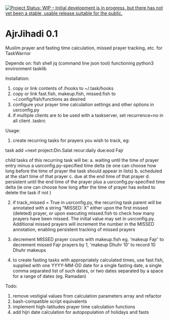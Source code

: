 [![Project Status: WIP – Initial development is in progress, but there has not yet been a stable, usable release suitable for the public.](https://www.repostatus.org/badges/latest/wip.svg)](https://www.repostatus.org/#wip)

# AjrJihadi 0.1
Muslim prayer and fasting time calculation, missed prayer tracking, etc. for TaskWarrior

Depends on:
fish shell
jq (command line json tool)
functioning python3 environment
tasklib

Installation: 
1. copy or link contents of /hooks to ~/.task/hooks
2. copy or link fast.fish, makeup.fish, missed.fish to ~/.config/fish/functions as desired
3. configure your prayer time calculation settings and other options in usrconfig.py
4. if multiple clients are to be used with a taskserver, set recurrence=no in all client .taskrc

Usage:
1. create recurring tasks for prayers you wish to track, eg:

task add +next project:Din.Salat recur:daily due:eod Fajr

child tasks of this recurring task will be:
a. waiting until the time of prayer entry minus a usrconfig.py-specified time delta (ie one can choose how long before the time of prayer the task should appear in lists)
b. scheduled at the start time of that prayer
c. due at the end time of that prayer
d. persistent until the end time of the prayer plus a usrconfig.py-specified time delta (ie one can choose how long after the time of prayer has exited to delete the task if not )

2. if track_missed = True in usrconfig.py, the recurring task parent will be annotated with a string "MISSED: X" either upon the first missed (deleted) prayer, or upon executing missed.fish to check how many prayers have been missed. The initial value may set in usrconfig.py. Additional missed prayers will increment the number in the MISSED annotation, enabling persistent tracking of missed prayers

3. decrement MISSED prayer counts with makeup.fish
eg. 'makeup Fajr' to decrement missed Fajr prayers by 1, 'makeup Dhuhr 10' to record 10 Dhuhr makeups

4. to create fasting tasks with appropriately calculated times, use fast.fish, supplied with one YYYY-MM-DD date for a single fasting date, a single comma separated list of such dates, or two dates separated by a space for a range of dates (eg. Ramadan)

Todo:
1. remove vestigial values from calculation parameters array and refactor
2. bash-compatible script equivalents
3. implement high-latitudes prayer time calculation functions
4. add hijri date calculation for autopopulation of holidays and fasts